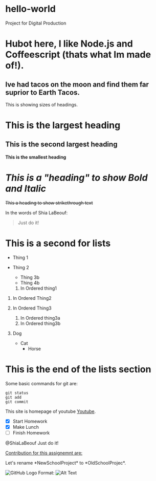 # hello-world
Project for Digital Production

# **Hubot here, I like Node.js and Coffeescript (thats what Im made of!).**
## Ive had tacos on the moon and find them far suprior to Earth Tacos. 

This is showing sizes of headings. 

# This is the largest heading
## This is the second largest heading
#### This is the smallest heading

# _This is a "heading" to show Bold and Italic_

~~This a heading to show strikethrough text~~

In the words of Shia LaBeouf:

> Just do it!

# This is a second for lists

* Thing 1
* Thing 2
  * Thing 3b
  * Thing 4b
  
  1. In Ordered thing1
1. In Ordered Thing2
1. In Ordered Thing3
   1. In Ordered thing3a
   1. In Ordered thing3b
  
1. Dog
   - Cat
     - Horse
 
 # This is the end of the lists section
 
 Some basic commands for git are:
```
git status
git add
git commit
```

This site is homepage of youtube [Youtube](https://www.youtube.com/).

- [x] Start Homework
- [x] Make Lunch
- [ ] Finish Homework

@ShiaLaBeouf Just do it!

[Contribution for this assignemnt are:](docs/CONTRIBUTING.md)

Let's rename \*NewSchoolProject\* to \*OldSchoolProjec\*.

![GitHub Logo](/images/logo.png)
Format: ![Alt Text](url)


